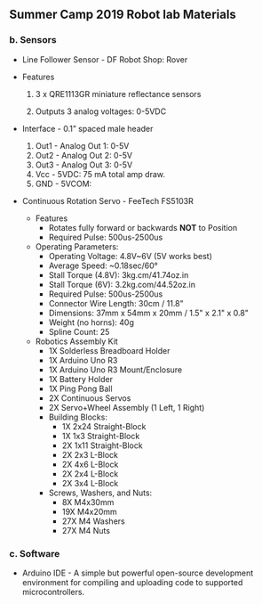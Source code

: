 ## Summer Camp 2019 Robot lab Materials

### b. Sensors

*  Line Follower Sensor - DF Robot Shop: Rover

  * Features

    1. 3 x QRE1113GR miniature reflectance sensors

    2. Outputs 3 analog voltages: 0-5VDC

  * Interface - 0.1” spaced male header

    1. Out1 - Analog Out 1: 0-5V
    2. Out2 - Analog Out 2: 0-5V
    3. Out3 - Analog Out 3: 0-5V
    4. Vcc - 5VDC:  75 mA total amp draw.
    5. GND - 5VCOM:

* Continuous Rotation Servo - FeeTech FS5103R

  * Features
    *  Rotates fully forward or backwards **NOT** to Position
    * Required Pulse: 500us-2500us
  * Operating Parameters:
    * Operating Voltage: 4.8V~6V (5V works best)
    * Average Speed: ~0.18sec/60°
    * Stall Torque (4.8V): 3kg.cm/41.74oz.in
    * Stall Torque (6V): 3.2kg.com/44.52oz.in
    * Required Pulse: 500us-2500us
    * Connector Wire Length: 30cm / 11.8"
    * Dimensions: 37mm x 54mm x 20mm / 1.5" x 2.1" x 0.8"
    * Weight (no horns): 40g
    * Spline Count: 25
  * Robotics Assembly Kit 
    * 1X Solderless Breadboard Holder
    * 1X Arduino Uno R3 
    * 1X Arduino Uno R3 Mount/Enclosure
    * 1X Battery Holder
    * 1X Ping Pong Ball
    * 2X Continuous Servos
    * 2X Servo+Wheel Assembly (1 Left, 1 Right)
    * Building Blocks:
      * 1X 2x24 Straight-Block
      * 1X 1x3 Straight-Block
      * 2X 1x11 Straight-Block
      * 2X 2x3 L-Block
      * 2X 4x6 L-Block
      * 2X 2x4 L-Block
      * 2X 3x4 L-Block
    * Screws, Washers, and Nuts:
      * 8X M4x30mm
      * 19X M4x20mm
      * 27X M4 Washers
      * 27X M4 Nuts

  

### c. Software

* Arduino IDE - A simple but powerful open-source development environment for compiling and uploading code to supported microcontrollers.  

